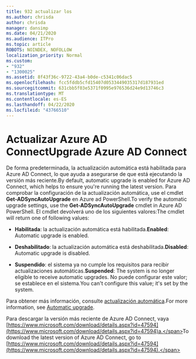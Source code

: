 ```yaml
---
title: 932 actualizar los
ms.author: chrisda
author: chrisda
manager: dansimp
ms.date: 04/21/2020
ms.audience: ITPro
ms.topic: article
ROBOTS: NOINDEX, NOFOLLOW
localization_priority: Normal
ms.custom:
- "932"
- "1300025"
ms.assetid: 8f43f36c-9722-43a4-b0de-c5341c06dac5
ms.openlocfilehash: fcc5fddb5cfd15407d0533449035317d187931ed
ms.sourcegitcommit: 631cbb5f03e5371f0995e976536d24e9d13746c3
ms.translationtype: MT
ms.contentlocale: es-ES
ms.lasthandoff: 04/22/2020
ms.locfileid: "43766510"
---
```

# <a name="upgrade-azure-ad-connect"></a><span data-ttu-id="1bc28-102">Actualizar Azure AD Connect</span><span class="sxs-lookup"><span data-stu-id="1bc28-102">Upgrade Azure AD Connect</span></span>

<span data-ttu-id="1bc28-103">De forma predeterminada, la actualización automática está habilitada para Azure AD Connect, lo que ayuda a asegurarse de que está ejecutando la versión más reciente.</span><span class="sxs-lookup"><span data-stu-id="1bc28-103">By default, automatic upgrade is enabled for Azure AD Connect, which helps to ensure you're running the latest version.</span></span> <span data-ttu-id="1bc28-104">Para comprobar la configuración de la actualización automática, use el cmdlet **Get-ADSyncAutoUpgrade** en Azure ad PowerShell.</span><span class="sxs-lookup"><span data-stu-id="1bc28-104">To verify the automatic upgrade settings, use the **Get-ADSyncAutoUpgrade** cmdlet in Azure AD PowerShell.</span></span> <span data-ttu-id="1bc28-105">El cmdlet devolverá uno de los siguientes valores:</span><span class="sxs-lookup"><span data-stu-id="1bc28-105">The cmdlet will return one of following values:</span></span>

- <span data-ttu-id="1bc28-106">**Habilitada**: la actualización automática está habilitada.</span><span class="sxs-lookup"><span data-stu-id="1bc28-106">**Enabled**: Automatic upgrade is enabled.</span></span>

- <span data-ttu-id="1bc28-107">**Deshabilitado**: la actualización automática está deshabilitada.</span><span class="sxs-lookup"><span data-stu-id="1bc28-107">**Disabled**: Automatic upgrade is disabled.</span></span>

- <span data-ttu-id="1bc28-108">**Suspendido**: el sistema ya no cumple los requisitos para recibir actualizaciones automáticas.</span><span class="sxs-lookup"><span data-stu-id="1bc28-108">**Suspended**: The system is no longer eligible to receive automatic upgrades.</span></span> <span data-ttu-id="1bc28-109">No puede configurar este valor; se establece en el sistema.</span><span class="sxs-lookup"><span data-stu-id="1bc28-109">You can't configure this value; it's set by the system.</span></span>

<span data-ttu-id="1bc28-110">Para obtener más información, consulte [actualización automática](https://docs.microsoft.com/azure/active-directory/connect/active-directory-aadconnect-feature-automatic-upgrade).</span><span class="sxs-lookup"><span data-stu-id="1bc28-110">For more information, see [Automatic upgrade](https://docs.microsoft.com/azure/active-directory/connect/active-directory-aadconnect-feature-automatic-upgrade).</span></span>

<span data-ttu-id="1bc28-111">Para descargar la versión más reciente de Azure AD Connect, vaya [https://www.microsoft.com/download/details.aspx?id=47594](https://www.microsoft.com/download/details.aspx?id=47594)a.</span><span class="sxs-lookup"><span data-stu-id="1bc28-111">To download the latest version of Azure AD Connect, go to [https://www.microsoft.com/download/details.aspx?id=47594](https://www.microsoft.com/download/details.aspx?id=47594).</span></span>
